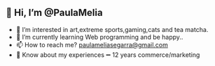 ## 👋 Hi, I’m @PaulaMelia
- 👀 I’m interested in art,extreme sports,gaming,cats and tea matcha.
- 🌱 I’m currently learning Web programming and be happy..
- 📫 How to reach me? paulameliasegarra@gmail.com
- 📄 Know about my experiences  ➖  12 years commerce/marketing


